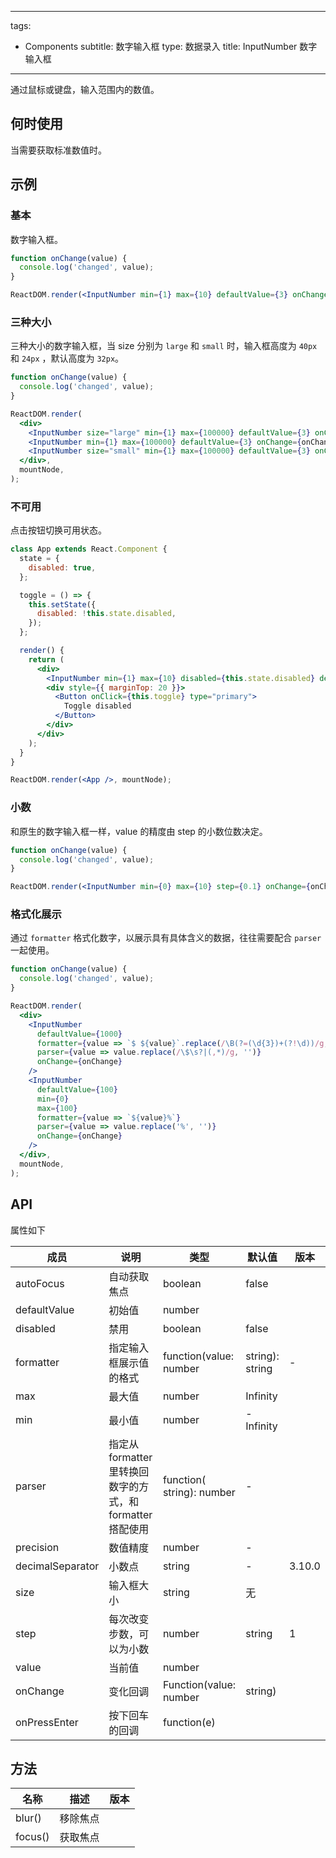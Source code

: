 ---
tags:
  - Components
subtitle: 数字输入框
type: 数据录入
title: InputNumber 数字输入框
---------

通过鼠标或键盘，输入范围内的数值。

## 何时使用

当需要获取标准数值时。

## 示例

### 基本

数字输入框。

```jsx live
function onChange(value) {
  console.log('changed', value);
}

ReactDOM.render(<InputNumber min={1} max={10} defaultValue={3} onChange={onChange} />, mountNode);
```

### 三种大小

三种大小的数字输入框，当 size 分别为 `large` 和 `small` 时，输入框高度为 `40px` 和 `24px` ，默认高度为 `32px`。

```jsx live
function onChange(value) {
  console.log('changed', value);
}

ReactDOM.render(
  <div>
    <InputNumber size="large" min={1} max={100000} defaultValue={3} onChange={onChange} />
    <InputNumber min={1} max={100000} defaultValue={3} onChange={onChange} />
    <InputNumber size="small" min={1} max={100000} defaultValue={3} onChange={onChange} />
  </div>,
  mountNode,
);
```

### 不可用

点击按钮切换可用状态。

```jsx live
class App extends React.Component {
  state = {
    disabled: true,
  };

  toggle = () => {
    this.setState({
      disabled: !this.state.disabled,
    });
  };

  render() {
    return (
      <div>
        <InputNumber min={1} max={10} disabled={this.state.disabled} defaultValue={3} />
        <div style={{ marginTop: 20 }}>
          <Button onClick={this.toggle} type="primary">
            Toggle disabled
          </Button>
        </div>
      </div>
    );
  }
}

ReactDOM.render(<App />, mountNode);
```

### 小数

和原生的数字输入框一样，value 的精度由 step 的小数位数决定。

```jsx live
function onChange(value) {
  console.log('changed', value);
}

ReactDOM.render(<InputNumber min={0} max={10} step={0.1} onChange={onChange} />, mountNode);
```

### 格式化展示

通过 `formatter` 格式化数字，以展示具有具体含义的数据，往往需要配合 `parser` 一起使用。

```jsx live
function onChange(value) {
  console.log('changed', value);
}

ReactDOM.render(
  <div>
    <InputNumber
      defaultValue={1000}
      formatter={value => `$ ${value}`.replace(/\B(?=(\d{3})+(?!\d))/g, ',')}
      parser={value => value.replace(/\$\s?|(,*)/g, '')}
      onChange={onChange}
    />
    <InputNumber
      defaultValue={100}
      min={0}
      max={100}
      formatter={value => `${value}%`}
      parser={value => value.replace('%', '')}
      onChange={onChange}
    />
  </div>,
  mountNode,
);
```

## API

属性如下

| 成员 | 说明 | 类型 | 默认值 | 版本 |
| --- | --- | --- | --- | --- |
| autoFocus | 自动获取焦点 | boolean | false |  |
| defaultValue | 初始值 | number |  |  |
| disabled | 禁用 | boolean | false |  |
| formatter | 指定输入框展示值的格式 | function(value: number | string): string | - |  |
| max | 最大值 | number | Infinity |  |
| min | 最小值 | number | -Infinity |  |
| parser | 指定从 formatter 里转换回数字的方式，和 formatter 搭配使用 | function( string): number | - |  |
| precision | 数值精度 | number | - |  |
| decimalSeparator | 小数点 | string | - | 3.10.0 |
| size | 输入框大小 | string | 无 |  |
| step | 每次改变步数，可以为小数 | number|string | 1 |  |
| value | 当前值 | number |  |  |
| onChange | 变化回调 | Function(value: number | string) |  |  |
| onPressEnter | 按下回车的回调 | function(e) |  |  |

## 方法

| 名称    | 描述     | 版本 |
| ------- | -------- | ---- |
| blur()  | 移除焦点 |      |
| focus() | 获取焦点 |      |
